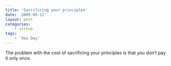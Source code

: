 ```yaml
---
title: 'Sacrificing your principles'
date: '2009-05-11'
layout: post
categories:
    - virtue
tags:
    - 'Vox Day'
---
```


The problem with the cost of sacrificing your principles is that you don’t pay it only once.